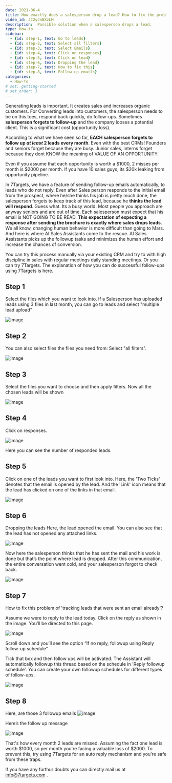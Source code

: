```yaml
---
date: 2021-06-4
title: How exactly does a salesperson drop a lead? How to fix the problem? 
video_id: JC2yJnBXzLM
description:  Possible solution when a salesperson drops a lead.
type: How-to
sidebar:
  - {id: step-1, text: Go to leads}
  - {id: step-2, text: Select all filters}
  - {id: step-3, text: Select Emails}
  - {id: step-4, text: Click on responses}
  - {id: step-5, text: Click on lead}
  - {id: step-6, text: Dropping the lead}
  - {id: step-7, text: How to fix this}
  - {id: step-8, text: Follow up emails}
categories:
  - How-To
# set: getting-started
# set_order: 3
---
```


Generating leads is important. It creates sales and increases organic customers.
For Converting leads into customers, the salesperson needs to be on this toes, respond back quickly, do follow-ups.
Sometimes **salesperson forgets to follow-up** and the company looses a potential client. This is a significant cost (opportunity loss).

According to what we have seen so far, **EACH salesperson forgets to follow up _at least_ 2 leads every month**. Even with the best CRMs! Founders and seniors forget because they are busy. Junior sales, interns forget because they dont KNOW the meaning of VALUE OF AN OPPORTUNITY. 

Even if you assume that each opportunity is worth a $1000, 2 misses per month is $2000 per month. If you have 10 sales guys, its $20k leaking from opportunity pipeline. 

In 7Targets, we have a feature of sending follow-up emails automatically, to leads who do not reply. Even after Sales person responds to the initial email from the prospect, where he/she thinks his job is pretty much done, the salesperson forgets to keep track of this lead, because he **thinks the lead will respond**. Guess what. Its a busy world. Most people you approach are anyway seniors and are out of time. Each salesperson must expect that his email is NOT GOING TO BE READ. **This expectation of expecting a response after sending the brochure is exactly where sales drops leads**. We all know, changing human behavior is more difficult than going to Mars. And here is where AI Sales Assistants come to the rescue. AI Sales Assistants picks up the followup tasks and minimizes the human effort and increase the chances of conversion.

You can try this process manually via your existing CRM and try to with high discipline in sales with regular meetings daily standing meetings. Or you can try 7Targets. The explanation of how you can do successful follow-ups using 7Targets is here. 

## Step 1 
Select the files which you want to look into. If a Salesperson has uploaded leads using 3 files in last month, you can go to leads and select "multiple lead upload" 

![image](../../images/Dropped-lead-1.png)

## Step 2
You can also select files the files you need from: Select "all filters".

![image](../../images/Dropped-lead-2.png)


## Step 3
Select the files you want to choose and then apply filters.
Now all the chosen leads will be shown

![image](../../images/Dropped-lead-3.png)


## Step 4
Click on responses.

![image](../../images/Dropped-lead-4.png)

Here you can see the number of responded leads. 

## Step 5
Click on one of the leads you want to first look into. 
Here, the 'Two Ticks' denotes that the email is opened by the lead. And the 'Link' icon means that the lead has clicked on one of the links in that email.


![image](../../images/Dropped-lead-5.png)

## Step 6

Dropping the leads
Here, the lead opened the email. You can also see that the lead has not opened any attached links. 

![image](../../images/Dropped-lead-6.png)

Now here the salesperson thinks that he has sent the mail and his work is done but that’s the point where lead is dropped. After this communication, the entire conversation went cold, and your salesperson forgot to check back.

![image](../../images/Dropped-lead-7.png)

## Step 7
How to fix this problem of 'tracking leads that were sent an email already'? 

Assume we were to reply to the lead today. Click on the reply as shown in the image.
You’ll be directed to this page.

![image](../../images/Dropped-lead-8.png)

Scroll down and you’ll see the option “If no reply, followup using Reply follow-up schedule”

Tick that box and then follow ups will be activated. The Assistant will automatically followup this thread based on the schedule in 'Reply followup schedule'. You can create your own followup schedules for different types of follow-ups. 

![image](../../images/Dropped-lead-9.png)


## Step 8

Here, are those 3 followup emails
![image](../../images/Dropped-lead-10.png)

Here’s the follow up message

![image](../../images/Dropped-lead-11.png)

That's how every month 2 leads are missed. Assuming the fact one lead is worth $1000, so per month you're facing a valuable loss of $2000.
To prevent this, try using 7Targets for an auto reply mechanism and you're safe from these traps.

If you have any furthur doubts you can directly mail us at info@7targets.com .

